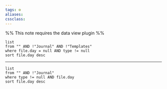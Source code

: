 ```yaml
---
tags: ⚙️
aliases: 
cssclass:
---
```


%% This note requires the data view plugin %%

```dataview
list 
from "" AND !"Journal" AND !"Templates"
where file.day = null AND type != null
sort file.day desc
```

---

```dataview
list
from "" AND !"Journal"
where type != null AND file.day
sort file.day desc
```


